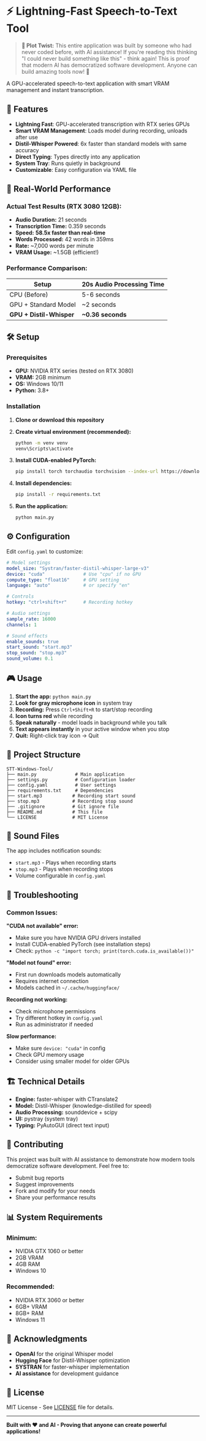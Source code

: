# ⚡ Lightning-Fast Speech-to-Text Tool

> **🤯 Plot Twist:** This entire application was built by someone who had never coded before, with AI assistance! If you're reading this thinking "I could never build something like this" - think again! This is proof that modern AI has democratized software development. Anyone can build amazing tools now! 🚀

A GPU-accelerated speech-to-text application with smart VRAM management and instant transcription.

## 🚀 Features

- **Lightning Fast**: GPU-accelerated transcription with RTX series GPUs
- **Smart VRAM Management**: Loads model during recording, unloads after use  
- **Distil-Whisper Powered**: 6x faster than standard models with same accuracy
- **Direct Typing**: Types directly into any application
- **System Tray**: Runs quietly in background
- **Customizable**: Easy configuration via YAML file

## 🎯 Real-World Performance

### Actual Test Results (RTX 3080 12GB):
- **Audio Duration:** 21 seconds
- **Transcription Time:** 0.359 seconds  
- **Speed:** **58.5x faster than real-time**
- **Words Processed:** 42 words in 359ms
- **Rate:** ~7,000 words per minute
- **VRAM Usage:** ~1.5GB (efficient!)

### Performance Comparison:
| Setup | 20s Audio Processing Time |
|-------|---------------------------|
| CPU (Before) | 5-6 seconds |
| GPU + Standard Model | ~2 seconds |
| **GPU + Distil-Whisper** | **~0.36 seconds** |

## 🛠️ Setup

### Prerequisites
- **GPU:** NVIDIA RTX series (tested on RTX 3080)
- **VRAM:** 2GB minimum  
- **OS:** Windows 10/11
- **Python:** 3.8+

### Installation

1. **Clone or download this repository**

2. **Create virtual environment (recommended):**
   ```bash
   python -m venv venv
   venv\Scripts\activate
   ```

3. **Install CUDA-enabled PyTorch:**
   ```bash
   pip install torch torchaudio torchvision --index-url https://download.pytorch.org/whl/cu121
   ```

4. **Install dependencies:**
   ```bash
   pip install -r requirements.txt
   ```

5. **Run the application:**
   ```bash
   python main.py
   ```

## ⚙️ Configuration

Edit `config.yaml` to customize:

```yaml
# Model settings
model_size: "Systran/faster-distil-whisper-large-v3"
device: "cuda"              # Use "cpu" if no GPU
compute_type: "float16"     # GPU setting
language: "auto"            # or specify "en"

# Controls
hotkey: "ctrl+shift+r"      # Recording hotkey

# Audio settings
sample_rate: 16000
channels: 1

# Sound effects
enable_sounds: true
start_sound: "start.mp3"
stop_sound: "stop.mp3"
sound_volume: 0.1
```

## 🎮 Usage

1. **Start the app:** `python main.py`
2. **Look for gray microphone icon** in system tray
3. **Recording:** Press `Ctrl+Shift+R` to start/stop recording
4. **Icon turns red** while recording
5. **Speak naturally** - model loads in background while you talk
6. **Text appears instantly** in your active window when you stop
7. **Quit:** Right-click tray icon → Quit

## 📁 Project Structure

```
STT-Windows-Tool/
├── main.py              # Main application
├── settings.py          # Configuration loader  
├── config.yaml          # User settings
├── requirements.txt     # Dependencies
├── start.mp3           # Recording start sound
├── stop.mp3            # Recording stop sound
├── .gitignore          # Git ignore file
├── README.md           # This file
└── LICENSE             # MIT License
```

## 🎵 Sound Files

The app includes notification sounds:
- `start.mp3` - Plays when recording starts
- `stop.mp3` - Plays when recording stops
- Volume configurable in `config.yaml`

## 🔧 Troubleshooting

### Common Issues:

**"CUDA not available" error:**
- Make sure you have NVIDIA GPU drivers installed
- Install CUDA-enabled PyTorch (see installation steps)
- Check: `python -c "import torch; print(torch.cuda.is_available())"`

**"Model not found" error:**
- First run downloads models automatically
- Requires internet connection
- Models cached in `~/.cache/huggingface/`

**Recording not working:**
- Check microphone permissions
- Try different hotkey in `config.yaml`
- Run as administrator if needed

**Slow performance:**
- Make sure `device: "cuda"` in config
- Check GPU memory usage
- Consider using smaller model for older GPUs

## 🏗️ Technical Details

- **Engine:** faster-whisper with CTranslate2
- **Model:** Distil-Whisper (knowledge-distilled for speed)
- **Audio Processing:** sounddevice + scipy
- **UI:** pystray (system tray)
- **Typing:** PyAutoGUI (direct text input)

## 🤝 Contributing

This project was built with AI assistance to demonstrate how modern tools democratize software development. Feel free to:

- Submit bug reports
- Suggest improvements  
- Fork and modify for your needs
- Share your performance results

## 📊 System Requirements

### Minimum:
- NVIDIA GTX 1060 or better
- 2GB VRAM
- 4GB RAM
- Windows 10

### Recommended:
- NVIDIA RTX 3060 or better  
- 6GB+ VRAM
- 8GB+ RAM
- Windows 11

## 🙏 Acknowledgments

- **OpenAI** for the original Whisper model
- **Hugging Face** for Distil-Whisper optimization
- **SYSTRAN** for faster-whisper implementation
- **AI assistance** for development guidance

## 📄 License

MIT License - See [LICENSE](LICENSE) file for details.

---

**Built with ❤️ and AI - Proving that anyone can create powerful applications!**